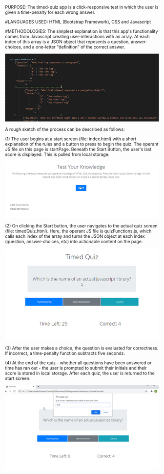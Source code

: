 PURPOSE:
The timed-quiz app is a click-responsive test in which the user is given a time-penalty
for each wrong answer. 

#LANGUAGES USED:
HTML (Bootstrap Framework), CSS and Javascript

#METHODOLOGIES:
The simplest explanation is that this app's functionality comes from Javascript creating 
user-interactions with an array.  At each index of this array is a JSON object that repesents
a question, answer-choices, and a one-letter "definition" of the correct answer.

![alt text](img/questionArray.jpg "Photo of array with JSON.") 

A rough sketch of the process can be described as follows:

(1) The user begins at a start screen (file: index.html) with a short explanation of the rules and a button to press to begin the quiz.  The operant JS file on this page is startPage. Beneath the Start Button, the user's last score is displayed.  This is pulled from local storage.

![alt text](img/startScreen.jpg "Start screen.") 

(2) On clicking the Start button, the user navigates to the actual quiz screen (file: timedQuiz.html). Here, the operant JS file is quizFunctions.js, which calls each index
of the array and turns the JSON object at each index (question, answer-choices, etc) into
actionable content on the page.

![alt text](img/quizQuestion.jpg "Quiz question and user choices.") 

(3) After the user makes a choice, the question is evaluated for correctness.  If incorrect,
a time-penalty function subtracts five seconds.

(4) At the end of the quiz - whether all questions have been answered or time has ran out - the user is prompted to submit their initials and their score is stored in local storage.  After each quiz, the user is returned to the start screen.

![alt text](img/addInitials.jpg "Quiz question and user choices.") 



